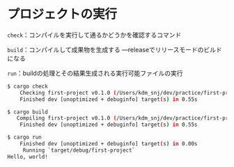# プロジェクトの実行

`check`：コンパイルを実行して通るかどうかを確認するコマンド

`build`：コンパイルして成果物を生成する —releaseでリリースモードのビルドになる

`run`：buildの処理とその結果生成される実行可能ファイルの実行

```bash
$ cargo check
    Checking first-project v0.1.0 (/Users/kdm_snj/dev/practice/first-project)
    Finished dev [unoptimized + debuginfo] target(s) in 0.55s

$ cargo build
   Compiling first-project v0.1.0 (/Users/kdm_snj/dev/practice/first-project)
    Finished dev [unoptimized + debuginfo] target(s) in 0.55s

$ cargo run  
    Finished dev [unoptimized + debuginfo] target(s) in 0.00s
     Running `target/debug/first-project`
Hello, world!
```